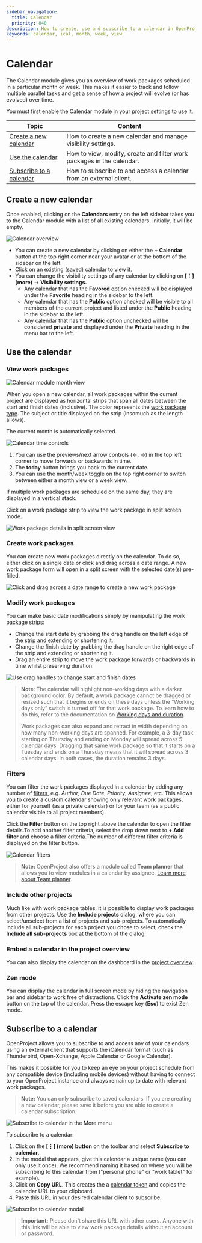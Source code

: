 ```yaml
---
sidebar_navigation:
  title: Calendar
  priority: 840
description: How to create, use and subscribe to a calendar in OpenProject.
keywords: calendar, ical, month, week, view
---
```



# Calendar

The Calendar module gives you an overview of work packages scheduled in a particular month or week. This makes it easier to track and follow multiple parallel tasks and get a sense of how a project will evolve (or has evolved) over time.

You must first enable the Calendar module in your [project settings](../projects/project-settings/ "Link to documentation on project settings") to use it.

| Topic                                               | Content                                                      |
| --------------------------------------------------- | ------------------------------------------------------------ |
| [Create a new calendar](#create-a-new-calendar)     | How to create a new calendar and manage visibility settings. |
| [Use the calendar](#use-the-calendar)               | How to view, modify, create and filter work packages in the calendar. |
| [Subscribe to a calendar](#subscribe-to-a-calendar) | How to subscribe to and access a calendar from an external client. |


## Create a new calendar

Once enabled, clicking on the **Calendars** entry on the left sidebar takes you to the Calendar module with a list of all existing calendars. Initially, it will be empty.

![Calendar overview](calendar-overview.png)

- You can create a new calendar by clicking on either the **+ Calendar** button at the top right corner near your avatar or at the bottom of the sidebar on the left.
- Click on an existing (saved) calendar to view it.
- You can change the visibility settings of any calendar by clicking on **\[⋮\] (more)** -> **Visibility settings.**
  - Any calendar that has the **Favored** option checked will be displayed under the **Favorite** heading in the sidebar to the left.
  - Any calendar that has the **Public** option checked will be visible to all members of the current project and listed under the **Public** heading in the sidebar to the left.
  - Any calendar that has the **Public** option unchecked will be considered **private** and displayed under the **Private** heading in the menu bar to the left.
      

## Use the calendar

### View work packages

![Calendar module month view](calendar-month.png)

When you open a new calendar, all work packages within the current project are displayed as horizontal strips that span all dates between the start and finish dates (inclusive). The color represents the [work package type](../../system-admin-guide/manage-work-packages/work-package-types). The subject or title displayed on the strip (insomuch as the length allows).

The current month is automatically selected. 

![Calendar time controls](Calendar-timeControls.png)

1. You can use the previews/next arrow controls (←, →) in the top left corner to move forwards or backwards in time. 
2. The **today** button brings you back to the current date.
3. You can use the month/week toggle on the top right corner to switch between either a month view or a week view. 

If multiple work packages are scheduled on the same day, they are displayed in a vertical stack.

Click on a work package strip to view the work package in split screen mode.

![Work package details in split screen view](calendar-splitScreen.png)

### Create work packages

You can create new work packages directly on the calendar. To do so, either click on a single date or click and drag across a date range. A new work package form will open in a split screen with the selected date(s) pre-filled.

![Click and drag across a date range to create a new work package](calendar-newWorkPackage.png)

### Modify work packages

You can make basic date modifications simply by manipulating the work package strips:

- Change the start date by grabbing the drag handle on the left edge of the strip and extending or shortening it.
- Change the finish date by grabbing the drag handle on the right edge of the strip and extending or shortening it.
- Drag an entire strip to move the work package forwards or backwards in time whilst preserving duration.

![Use drag handles to change start and finish dates](Calendar-dragHandle-modifyDate.png)

> **Note**: The calendar will highlight non-working days with a darker background color. By default, a work package cannot be dragged or resized such that it begins or ends on these days unless the “Working days only” switch is turned off for that work package. To learn how to do this, refer to the documentation on [Working days and duration](../work-packages/set-change-dates/#working-days-and-duration).
>
> Work packages can also expand and retract in width depending on how many non-working days are spanned. For example, a 3-day task starting on Thursday and ending on Monday will spread across 5 calendar days. Dragging that same work package so that it starts on a Tuesday and ends on a Thursday means that it will spread across 3 calendar days. In both cases, the duration remains 3 days.

### Filters

You can filter the work packages displayed in a calendar by adding any number of [filters](../work-packages/work-package-table-configuration/#filter-work-packages "Learn more about work package filters"), e.g. *Author*, *Due Date*, *Priority*, *Assignee*, etc. This allows you to create a custom calendar showing only relevant work packages, either for yourself (as a private calendar) or for your team (as a public calendar visible to all project members).

Click the **Filter** button on the top right above the calendar to open the filter details.To add another filter criteria, select the drop down next to **+ Add filter** and choose a filter criteria.The number of different filter criteria is displayed on the filter button.

![Calendar filters](calendarFilters.png)

> **Note:** OpenProject also offers a module called **Team planner** that allows you to view modules in a calendar by assignee. [Learn more about Team planner](../team-planner "Documentation about Team planner").

### Include other projects

Much like with work package tables, it is possible to display work packages from other projects. Use the **Include projects** dialog, where you can select/unselect from a list of projects and sub-projects. To automatically include all sub-projects for each project you chose to select, check the **Include all sub-projects** box at the bottom of the dialog.

### Embed a calendar in the project overview

You can also display the calendar on the dashboard in the [project overview](../project-overview/#calendar-widget).

### Zen mode

You can display the calendar in full screen mode by hiding the navigation bar  and sidebar to work free of distractions. Click the **Activate zen mode** button on the top of the calendar. Press the escape key (**Esc**) to exist Zen mode.

## Subscribe to a calendar

OpenProject allows you to subscribe to and access any of your calendars using an external client that supports the iCalendar format (such as Thunderbird, Open-Xchange, Apple Calendar or Google Calendar).

This makes it possible for you to keep an eye on your project schedule from any compatible device (including mobile devices) without having to connect to your OpenProject instance and always remain up to date with relevant work packages.

> **Note:** You can only subscribe to saved calendars. If you are creating a new calendar, please save it before you are able to create a calendar subscription.

![Subscribe to calendar in the More menu](subscribeToCalendar.png)

To subscribe to a calendar:

1.  Click on the **\[⋮\] (more) button** on the toolbar and select **Subscribe to calendar**.
2.  In the modal that appears, give this calendar a unique name (you can only use it once). We recommend naming it based on where you will be subscribing to this calendar from ("personal phone" or "work tablet" for example).  
3.  Click on **Copy URL**. This creates the a [calendar token](../../getting-started/my-account/#access-tokens) and copies the calendar URL to your clipboard.
4.  Paste this URL in your desired calendar client to subscribe.

![Subscribe to calendar modal](subscribeToCalendar-modal.png)

> **Important:** Please don't share this URL with other users. Anyone with this link will be able to view work package details without an account or password.
